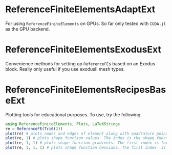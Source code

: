 # ReferenceFiniteElementsAdaptExt
For using `ReferenceFiniteElements` on GPUs. So far only tested with `CUDA.jl` as the GPU backend.

# ReferenceFiniteElementsExodusExt
Convenience methods for setting up `ReferenceFE`s based on an Exodus block. Really only useful if you use exodusII mesh types.

# ReferenceFiniteElementsRecipesBaseExt
Plotting tools for educational purposes. To use, try the following
```julia
using ReferenceFiniteElements, Plots, LaTeXStrings
re = ReferenceFE(Tri6(2))
plot(re) # plots nodes and edges of element along with quadrature points
plot(re, 1) # plots shape function values. The index is the shape function index
plot(re, 1, 1) # plots shape function gradients. The first index is for the index, second is for dimension
plot(re, 1, 1, 1) # plots shape function hessians. The first index  is for the shape function index and the second and third are for dimensions
```
